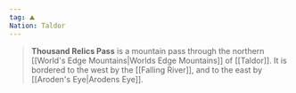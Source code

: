 ```yaml
---
tag: ⛰️
Nation: Taldor
---
```

> **Thousand Relics Pass** is a mountain pass through the northern [[World's Edge Mountains|Worlds Edge Mountains]] of [[Taldor]]. It is bordered to the west by the [[Falling River]], and to the east by [[Aroden's Eye|Arodens Eye]].








